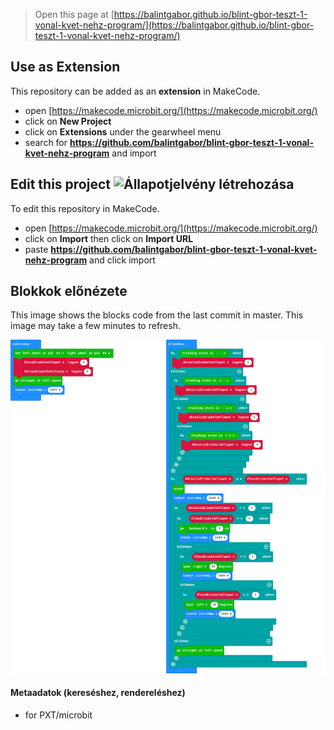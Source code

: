 
> Open this page at [https://balintgabor.github.io/blint-gbor-teszt-1-vonal-kvet-nehz-program/](https://balintgabor.github.io/blint-gbor-teszt-1-vonal-kvet-nehz-program/)

## Use as Extension

This repository can be added as an **extension** in MakeCode.

* open [https://makecode.microbit.org/](https://makecode.microbit.org/)
* click on **New Project**
* click on **Extensions** under the gearwheel menu
* search for **https://github.com/balintgabor/blint-gbor-teszt-1-vonal-kvet-nehz-program** and import

## Edit this project ![Állapotjelvény létrehozása](https://github.com/balintgabor/blint-gbor-teszt-1-vonal-kvet-nehz-program/workflows/MakeCode/badge.svg)

To edit this repository in MakeCode.

* open [https://makecode.microbit.org/](https://makecode.microbit.org/)
* click on **Import** then click on **Import URL**
* paste **https://github.com/balintgabor/blint-gbor-teszt-1-vonal-kvet-nehz-program** and click import

## Blokkok előnézete

This image shows the blocks code from the last commit in master.
This image may take a few minutes to refresh.

![A blokkok renderelt nézete](https://github.com/balintgabor/blint-gbor-teszt-1-vonal-kvet-nehz-program/raw/master/.github/makecode/blocks.png)

#### Metaadatok (kereséshez, rendereléshez)

* for PXT/microbit
<script src="https://makecode.com/gh-pages-embed.js"></script><script>makeCodeRender("{{ site.makecode.home_url }}", "{{ site.github.owner_name }}/{{ site.github.repository_name }}");</script>
